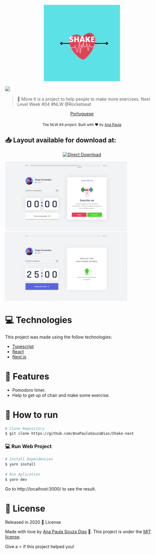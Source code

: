 <p align="center">
   <img src="./.github/logo.png" alt="Shake" width="250" height="250" viewBox= "0 0 250 50">
</p>

  <a aria-label="Completed" href="https://nextlevelweek.com/episodios/react/1/edicao/4">
    <img src="https://img.shields.io/badge/Move.It-NLW 4-5965e0?logo=data:image/png;base64,iVBORw0KGgoAAAANSUhEUgAAABAAAAAQCAMAAAAoLQ9TAAAALVBMVEVHcExxWsF0XMJzXMJxWcFsUsD///9jRrzY0u6Xh9Gsn9n39fyMecy0qd2bjNJWBT0WAAAABHRSTlMA2Do606wF2QAAAGlJREFUGJVdj1cWwCAIBLEsRU3uf9xobDH8+GZwUYi8i6ucJwrxKE+7D0G9Q4vlYqtmCSjndr4CgCgzlyFgfKfKCVO0LrPKjmiqMxGXkJwNnXskqWG+1oSM+BSwD8f29YLNjvx/OQrn+g99oQSoNmt3PgAAAABJRU5ErkJggg=="></img>
  </a>
</p>

> :rocket: Move It is a project to help people to make more exercises. Next Level Week #04 #NLW @Rocketseat

<p align="center">
    <a href="README-pt.md">Portuguese</a>
 </p>

<div align="center">
  <sub>The NLW #4 project. Built with ❤︎ by
    <a href="https://github.com/AnaPaulaSouzaDias">Ana Paula</a>  
  </sub>
</div>


<h2 align="left"> 📥 Layout available for download at: </h2>
<p align="center">
    <a title="Download .fig Web" href="https://www.figma.com/file/ge20pu3ofMOKoliUyKx1Nl/?viewer=1&node-id=160:2761">
        <img alt="Direct Download" src="https://img.shields.io/badge/Download Web-black?style=flat-square&logo=figma&logoColor=red" width="200px" />
    </a>
</p>

<div>
   <img src="./.github/screenshot-1.png" width="400px">
   <img src="./.github/screenshot-2.png" width="400px">
</div>

# :computer: Technologies
This project was made using the follow technologies:

* [Typescript](https://www.typescriptlang.org/)      
* [React](https://reactjs.org/)      
* [Next.js](https://nextjs.org/)      
     

# :rocket: Features

* Pomodoro timer.
* Help to get up of chair and make some exercise.

# :construction_worker: How to run
```bash
# Clone Repository
$ git clone https://github.com/AnaPaulaSouzaDias/Shake-next
```

### 💻 Run Web Project

```bash
# Install Dependencies
$ yarn install

# Run Aplication
$ yarn dev
```
Go to http://localhost:3000/ to see the result.


# :closed_book: License

Released in 2020 :closed_book: License

Made with love by [Ana Paula Souza Dias](https://github.com/AnaPaulaSouzaDias) 🚀.
This project is under the [MIT license](./LICENSE).


Give a ⭐️ if this project helped you!
